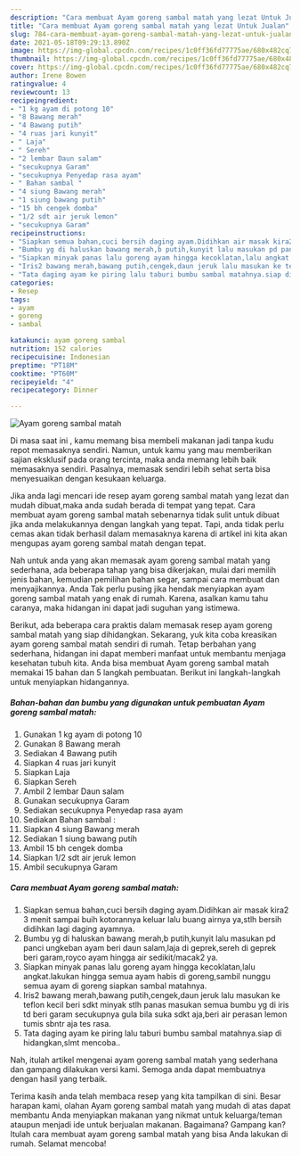 ```yaml
---
description: "Cara membuat Ayam goreng sambal matah yang lezat Untuk Jualan"
title: "Cara membuat Ayam goreng sambal matah yang lezat Untuk Jualan"
slug: 784-cara-membuat-ayam-goreng-sambal-matah-yang-lezat-untuk-jualan
date: 2021-05-18T09:29:13.890Z
image: https://img-global.cpcdn.com/recipes/1c0ff36fd77775ae/680x482cq70/ayam-goreng-sambal-matah-foto-resep-utama.jpg
thumbnail: https://img-global.cpcdn.com/recipes/1c0ff36fd77775ae/680x482cq70/ayam-goreng-sambal-matah-foto-resep-utama.jpg
cover: https://img-global.cpcdn.com/recipes/1c0ff36fd77775ae/680x482cq70/ayam-goreng-sambal-matah-foto-resep-utama.jpg
author: Irene Bowen
ratingvalue: 4
reviewcount: 13
recipeingredient:
- "1 kg ayam di potong 10"
- "8 Bawang merah"
- "4 Bawang putih"
- "4 ruas jari kunyit"
- " Laja"
- " Sereh"
- "2 lembar Daun salam"
- "secukupnya Garam"
- "secukupnya Penyedap rasa ayam"
- " Bahan sambal "
- "4 siung Bawang merah"
- "1 siung bawang putih"
- "15 bh cengek domba"
- "1/2 sdt air jeruk lemon"
- "secukupnya Garam"
recipeinstructions:
- "Siapkan semua bahan,cuci bersih daging ayam.Didihkan air masak kira2 3 menit sampai buih kotorannya keluar lalu buang airnya ya,stlh bersih didihkan lagi daging ayamnya."
- "Bumbu yg di haluskan bawang merah,b putih,kunyit lalu masukan pd panci ungkeban ayam beri daun salam,laja di geprek,sereh di geprek beri garam,royco ayam hingga air sedikit/macak2 ya."
- "Siapkan minyak panas lalu goreng ayam hingga kecoklatan,lalu angkat.lakukan hingga semua ayam habis di goreng,sambil nunggu semua ayam di goreng siapkan sambal matahnya."
- "Iris2 bawang merah,bawang putih,cengek,daun jeruk lalu masukan ke teflon kecil beri sdkt minyak stlh panas masukan semua bumbu yg di iris td beri garam secukupnya gula bila suka sdkt aja,beri air perasan lemon tumis sbntr aja tes rasa."
- "Tata daging ayam ke piring lalu taburi bumbu sambal matahnya.siap di hidangkan,slmt mencoba.."
categories:
- Resep
tags:
- ayam
- goreng
- sambal

katakunci: ayam goreng sambal 
nutrition: 152 calories
recipecuisine: Indonesian
preptime: "PT18M"
cooktime: "PT60M"
recipeyield: "4"
recipecategory: Dinner

---
```



![Ayam goreng sambal matah](https://img-global.cpcdn.com/recipes/1c0ff36fd77775ae/680x482cq70/ayam-goreng-sambal-matah-foto-resep-utama.jpg)

Di masa  saat ini , kamu memang bisa membeli makanan jadi tanpa kudu repot memasaknya sendiri. Namun, untuk kamu yang mau memberikan sajian eksklusif pada orang tercinta, maka anda memang lebih baik memasaknya sendiri. Pasalnya, memasak sendiri lebih sehat serta bisa menyesuaikan dengan kesukaan keluarga.

Jika anda lagi mencari ide resep ayam goreng sambal matah yang lezat dan mudah dibuat,maka anda sudah berada di tempat yang tepat. Cara membuat ayam goreng sambal matah  sebenarnya tidak sulit untuk dibuat jika anda melakukannya dengan langkah yang tepat. Tapi, anda tidak perlu cemas akan tidak berhasil dalam memasaknya 
karena di artikel ini kita akan mengupas ayam goreng sambal matah dengan tepat.  



Nah untuk anda yang akan memasak ayam goreng sambal matah yang sederhana, ada beberapa tahap yang bisa dikerjakan, mulai dari memilih jenis bahan, kemudian pemilihan bahan segar, sampai cara membuat dan menyajikannya. Anda Tak perlu pusing jika hendak menyiapkan ayam goreng sambal matah yang enak di rumah. Karena, asalkan kamu  tahu caranya, maka hidangan ini dapat jadi suguhan yang istimewa.

Berikut, ada beberapa cara praktis  dalam memasak resep ayam goreng sambal matah yang siap dihidangkan. Sekarang, yuk kita coba kreasikan ayam goreng sambal matah sendiri di rumah. Tetap berbahan yang sederhana, hidangan ini dapat memberi manfaat untuk membantu menjaga kesehatan tubuh kita. Anda bisa membuat Ayam goreng sambal matah memakai 15 bahan dan 5 langkah pembuatan. Berikut ini langkah-langkah untuk menyiapkan hidangannya.

<!--inarticleads1-->

##### Bahan-bahan dan bumbu yang digunakan untuk pembuatan Ayam goreng sambal matah:

1. Gunakan 1 kg ayam di potong 10
1. Gunakan 8 Bawang merah
1. Sediakan 4 Bawang putih
1. Siapkan 4 ruas jari kunyit
1. Siapkan  Laja
1. Siapkan  Sereh
1. Ambil 2 lembar Daun salam
1. Gunakan secukupnya Garam
1. Sediakan secukupnya Penyedap rasa ayam
1. Sediakan  Bahan sambal :
1. Siapkan 4 siung Bawang merah
1. Sediakan 1 siung bawang putih
1. Ambil 15 bh cengek domba
1. Siapkan 1/2 sdt air jeruk lemon
1. Ambil secukupnya Garam




<!--inarticleads2-->

##### Cara membuat Ayam goreng sambal matah:

1. Siapkan semua bahan,cuci bersih daging ayam.Didihkan air masak kira2 3 menit sampai buih kotorannya keluar lalu buang airnya ya,stlh bersih didihkan lagi daging ayamnya.
1. Bumbu yg di haluskan bawang merah,b putih,kunyit lalu masukan pd panci ungkeban ayam beri daun salam,laja di geprek,sereh di geprek beri garam,royco ayam hingga air sedikit/macak2 ya.
1. Siapkan minyak panas lalu goreng ayam hingga kecoklatan,lalu angkat.lakukan hingga semua ayam habis di goreng,sambil nunggu semua ayam di goreng siapkan sambal matahnya.
1. Iris2 bawang merah,bawang putih,cengek,daun jeruk lalu masukan ke teflon kecil beri sdkt minyak stlh panas masukan semua bumbu yg di iris td beri garam secukupnya gula bila suka sdkt aja,beri air perasan lemon tumis sbntr aja tes rasa.
1. Tata daging ayam ke piring lalu taburi bumbu sambal matahnya.siap di hidangkan,slmt mencoba..




Nah, itulah artikel mengenai  ayam goreng sambal matah  yang sederhana dan gampang dilakukan versi kami. Semoga anda dapat membuatnya dengan hasil yang terbaik. 

Terima kasih anda telah membaca resep yang kita tampilkan di sini. Besar harapan kami, olahan  Ayam goreng sambal matah yang mudah di atas dapat membantu Anda menyiapkan makanan yang nikmat untuk keluarga/teman ataupun menjadi ide untuk berjualan makanan. Bagaimana? Gampang kan? Itulah cara membuat ayam goreng sambal matah yang bisa Anda lakukan di rumah. Selamat mencoba!

